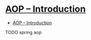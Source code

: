 # [AOP – Introduction](https://howtodoinjava.com/spring-aop-tutorial/)

- [AOP – Introduction](#aop--introduction)















TODO spring aop